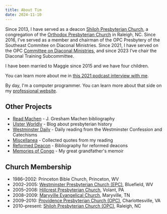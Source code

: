 ```yaml
---
title: About Tim
date: 2024-11-10
---
```


Since 2013, I have served as a deacon [Shiloh Presbyterian Church](https://shilohopc.org), a congregation of the [Orthodox Presbyterian Church](https://opc.org) in Raleigh, NC. Since 2016, I’ve served as a member and chairman of the OPC Presbytery of the Southeast Commitee on Diaconal Ministries. Since 2021, I have served on the OPC [Committee on Diaconal Ministries](https://opccdm.org), and since 2023 I’ve chair the Diaconal Training Subcommittee. 

I have been married to Maggie since 2015 and we have four children. 

You can learn more about me in [this 2021 podcast interview with me](https://tim.ulsterworldly.com/posts/reformed-deacon-interview/).

By day, I'm a computer programmer. You can learn more about that side on my [professional website](https://tdhopper.com).

## Other Projects

* [Read Machen](https://readmachen.com) - J. Gresham Machen bibliography
* [Ulster Worldly](https://ulsterworldly.com) - Blog about presbyterian history
* [Westminster Daily](https://reformedconfessions.com) - Daily reading from the Westminster Confession and Catechisms
* [Miscellanea](https://quotes.ulsterworldly.com) - Collected quotes from my reading
* [Reformed Deacon](https://reformeddeacon.com) - Bibliography for reformed deacons
* [Memories of Congo](https://congo.ulsterworldly.com/) - My great grandfather's memoir

## Church Membership

* 1986–2002: Princeton Bible Church, Princeton, WV
* 2002–2005: [Westminster Presbyterian Church (EPC)](https://wpcbluefield.com), Bluefield, WV
* 2005–2008: [Hillcrest Presbyterian Church](https://www.hillcrestpresbyterian.org), Volant, PA
* 2008–2009: [Maryville Evangelical Church](https://www.smokymountainpca.org), Maryville, TN
* 2009–2010: [Providence Presbyterian Church (OPC)](https://www.popc-cville.org), Charlottesville, VA
* 2010–present: [Shiloh Presbyterian Church (OPC)](https://shilohopc.org), Raleigh, NC
